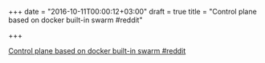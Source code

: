 +++
date = "2016-10-11T00:00:12+03:00"
draft = true
title = "Control plane based on docker built-in swarm  #reddit"

+++

<p><a href="https://t.co/SF3uxpuq6I">Control plane based on docker built-in swarm  #reddit</a></p>
